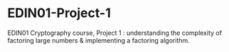 # EDIN01-Project-1
EDIN01 Cryptography course, Project 1 : understanding the complexity of factoring large numbers &amp; implementing a factoring algorithm.

